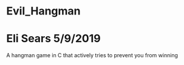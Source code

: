 # Evil_Hangman
# Eli Sears 5/9/2019
A hangman game in C that actively tries to prevent you from winning
